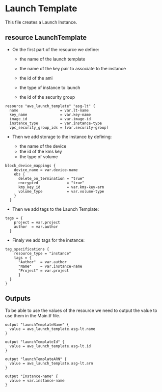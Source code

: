 # Launch Template

This file creates a Launch Instance.

## resource LaunchTemplate

- On the first part of the resource we define:

    - the name of the launch template

    - the name of the key pair to associate to the instance

    - the id of the ami

    - the type of instance to launch

    - the id of the security group


```
resource "aws_launch_template" "asg-lt" {
  name                   = var.lt-name
  key_name               = var.key-name
  image_id               = var.image-id
  instance_type          = var.instance-type
  vpc_security_group_ids = [var.security-group]
```

- Then we add storage to the instance by defining:

    - the name of the device
    - the id of the kms key
    - the type of volume

```
block_device_mappings {
    device_name = var.device-name
    ebs {
      delete_on_termination = "true" 
      encrypted             = "true" 
      kms_key_id            = var.kms-key-arn
      volume_type           = var.volume-type
    }
  }
```

- Then we add tags to the Launch Template:

```
tags = {
    project = var.project
    author  = var.author
  }
```

- Finaly we add tags for the instance:

```
tag_specifications {
    resource_type = "instance"
    tags = {
      "Author"  = var.author
      "Name"    = var.instance-name
      "Project" = var.project
      }
  }
}
```
## Outputs

To be able to use the values of the resource we need to output the value to use them in the Main.tf file.

```
output "launchTemplateName" {
  value = aws_launch_template.asg-lt.name
}

output "launchTemplateId" {
  value = aws_launch_template.asg-lt.id
}

output "launchTemplateARN" {
  value = aws_launch_template.asg-lt.arn
}

output "Instance-name" {
  value = var.instance-name
}
```